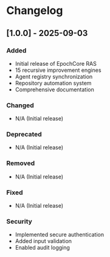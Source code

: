# Changelog

## [1.0.0] - 2025-09-03

### Added
- Initial release of EpochCore RAS
- 15 recursive improvement engines
- Agent registry synchronization
- Repository automation system
- Comprehensive documentation

### Changed
- N/A (Initial release)

### Deprecated
- N/A (Initial release)

### Removed
- N/A (Initial release)

### Fixed
- N/A (Initial release)

### Security
- Implemented secure authentication
- Added input validation
- Enabled audit logging
